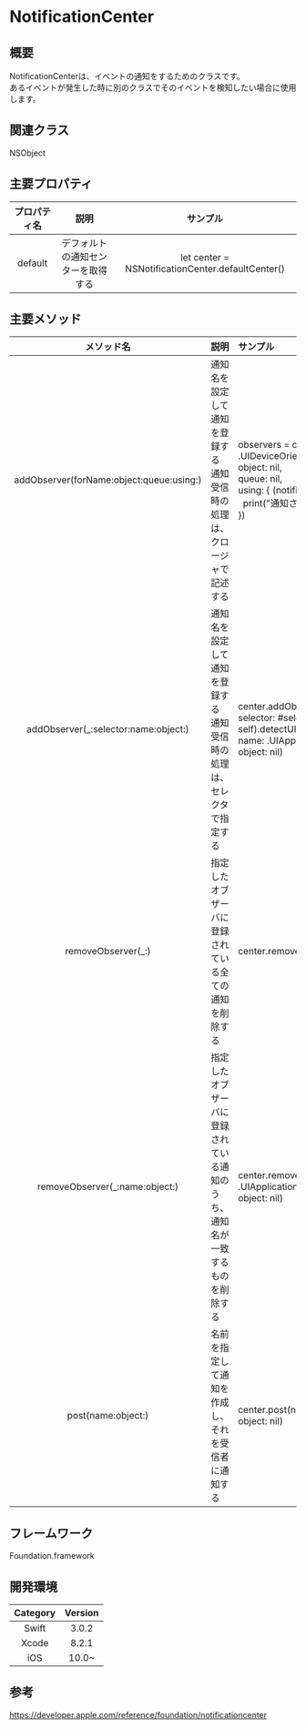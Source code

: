 # NotificationCenter

## 概要
NotificationCenterは、イベントの通知をするためのクラスです。<br>あるイベントが発生した時に別のクラスでそのイベントを検知したい場合に使用します。
## 関連クラス
NSObject
## 主要プロパティ

| プロパティ名 | 説明 | サンプル |
|:-----------:|:------------:|:------------:|
| default | デフォルトの通知センターを取得する | let center = NSNotificationCenter.defaultCenter() |
## 主要メソッド

| メソッド名 | 説明 | サンプル |
|:-----------:|:------------|:------------|
| addObserver(forName:object:queue:using:) | 通知名を設定して通知を登録する<br>通知受信時の処理は、クロージャで記述する | observers = center.addObserver(forName: .UIDeviceOrientationDidChange,<br> object: nil,<br> queue: nil,<br>using: { (notification) in<br>   print("通知されました。\n\(notification)")<br>}) |
| addObserver(_:selector:name:object:) | 通知名を設定して通知を登録する<br>通知受信時の処理は、セレクタで指定する | center.addObserver(self,<br> selector: #selector(type(of: self).detectUIApplicationDidBecomeActive),<br> name: .UIApplicationDidBecomeActive,<br> object: nil) |
| removeObserver(_:) | 指定したオブザーバに登録されている全ての通知を削除する | center.removeObserver(self) |
| removeObserver(_:name:object:)  | 指定したオブザーバに登録されている通知のうち、通知名が一致するものを削除する | center.removeObserver(self, name: .UIApplicationUserDidTakeScreenshot, object: nil) |
| post(name:object:) | 名前を指定して通知を作成し、それを受信者に通知する | center.post(name: .customNotification, object: nil) |
## フレームワーク
Foundation.framework

## 開発環境
| Category | Version |
|:-----------:|:------------:|
| Swift | 3.0.2 |
| Xcode | 8.2.1 |
| iOS | 10.0~ |

## 参考
https://developer.apple.com/reference/foundation/notificationcenter
